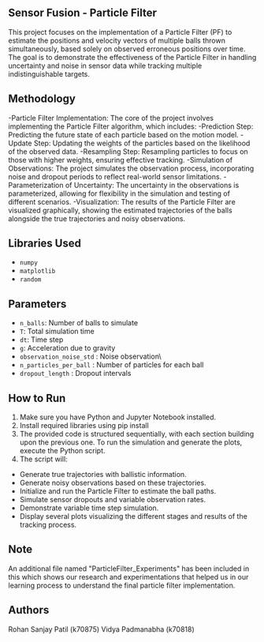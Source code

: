Sensor Fusion - Particle Filter
---------------------------------
This project focuses on the implementation of a Particle Filter (PF) to estimate the positions and velocity vectors of multiple balls thrown simultaneously, based solely on observed erroneous positions over time. The goal is to demonstrate the effectiveness of the Particle Filter in handling uncertainty and noise in sensor data while tracking multiple indistinguishable targets.

## Methodology

-Particle Filter Implementation: The core of the project involves implementing the Particle Filter algorithm, which includes:
-Prediction Step: Predicting the future state of each particle based on the motion model.
-Update Step: Updating the weights of the particles based on the likelihood of the observed data.
-Resampling Step: Resampling particles to focus on those with higher weights, ensuring effective tracking.
-Simulation of Observations: The project simulates the observation process, incorporating noise and dropout periods to reflect real-world sensor limitations.
-Parameterization of Uncertainty: The uncertainty in the observations is parameterized, allowing for flexibility in the simulation and testing of different scenarios.
-Visualization: The results of the Particle Filter are visualized graphically, showing the estimated trajectories of the balls alongside the true trajectories and noisy observations.

## Libraries Used

- `numpy`
- `matplotlib`
- `random`

## Parameters

- `n_balls`: Number of balls to simulate
- `T`: Total simulation time
- `dt`: Time step
- `g`: Acceleration due to gravity
- `observation_noise_std` : Noise observation\
- `n_particles_per_ball` : Number of particles for each ball
- `dropout_length` : Dropout intervals

## How to Run

1. Make sure you have Python and Jupyter Notebook installed.
2. Install required libraries using pip install
3. The provided code is structured sequentially, with each section building upon the previous one. To run the simulation and generate the plots, execute the Python script.
4. The script will:
 - Generate true trajectories with ballistic information.
 - Generate noisy observations based on these trajectories.
 - Initialize and run the Particle Filter to estimate the ball paths.
 - Simulate sensor dropouts and variable observation rates.
 - Demonstrate variable time step simulation.
 - Display several plots visualizing the different stages and results of the tracking process.

## Note 

An additional file named "ParticleFilter_Experiments" has been included in this which shows our research and experimentations that helped us in our learning process to understand the final particle filter implementation. 

## Authors
Rohan Sanjay Patil (k70875)
Vidya Padmanabha (k70818)
